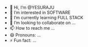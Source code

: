 - 👋 Hi, I’m @YESURAJU
- 👀 I’m interested in SOFTWARE
- 🌱 I’m currently learning FULL STACK 
- 💞️ I’m looking to collaborate on ...
- 📫 How to reach me ...
- 😄 Pronouns: ...
- ⚡ Fun fact: ...

<!---
9391528502/9391528502 is a ✨ special ✨ repository because its `README.md` (this file) appears on your GitHub profile.
You can click the Preview link to take a look at your changes.
--->
